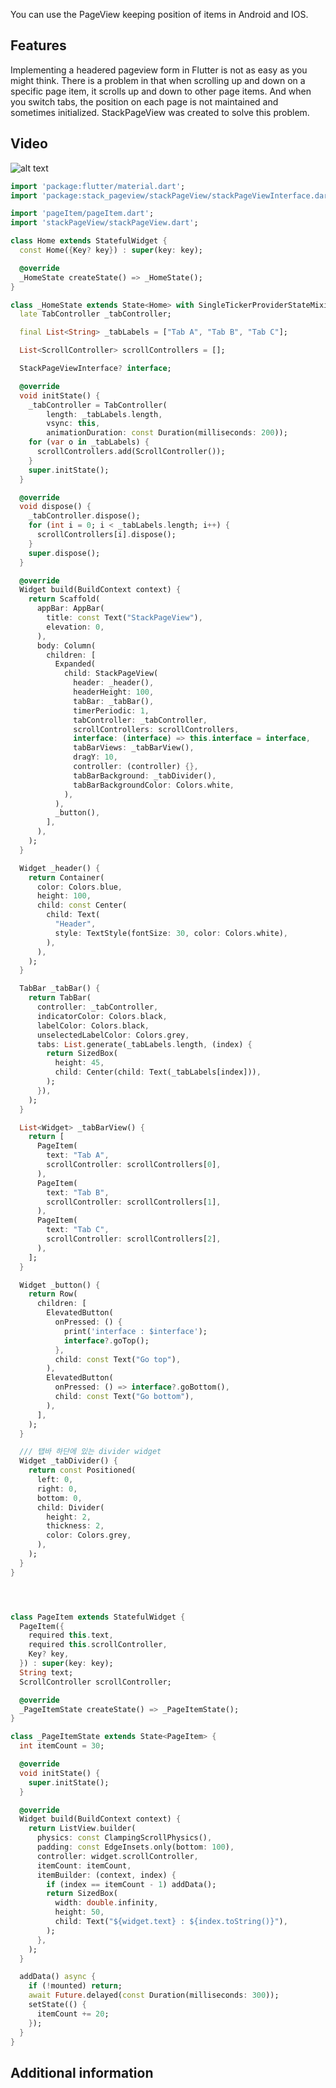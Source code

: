 <!--
This README describes the package. If you publish this package to pub.dev,
this README's contents appear on the landing page for your package.

For information about how to write a good package README, see the guide for
[writing package pages](https://dart.dev/guides/libraries/writing-package-pages).

For general information about developing packages, see the Dart guide for
[creating packages](https://dart.dev/guides/libraries/create-library-packages)
and the Flutter guide for
[developing packages and plugins](https://flutter.dev/developing-packages).
-->

You can use the PageView keeping position of items in Android and IOS.

## Features

Implementing a headered pageview form in Flutter is not as easy as you might think.
There is a problem in that when scrolling up and down on a specific page item, it scrolls up and down to other page items.
And when you switch tabs, the position on each page is not maintained and sometimes initialized.
StackPageView was created to solve this problem.
               

## Video

![alt text](https://github.com/jinhan38/stack_page_view/blob/master/video/example_video.gif)



```dart
import 'package:flutter/material.dart';
import 'package:stack_pageview/stackPageView/stackPageViewInterface.dart';

import 'pageItem/pageItem.dart';
import 'stackPageView/stackPageView.dart';

class Home extends StatefulWidget {
  const Home({Key? key}) : super(key: key);

  @override
  _HomeState createState() => _HomeState();
}

class _HomeState extends State<Home> with SingleTickerProviderStateMixin {
  late TabController _tabController;

  final List<String> _tabLabels = ["Tab A", "Tab B", "Tab C"];

  List<ScrollController> scrollControllers = [];

  StackPageViewInterface? interface;

  @override
  void initState() {
    _tabController = TabController(
        length: _tabLabels.length,
        vsync: this,
        animationDuration: const Duration(milliseconds: 200));
    for (var o in _tabLabels) {
      scrollControllers.add(ScrollController());
    }
    super.initState();
  }

  @override
  void dispose() {
    _tabController.dispose();
    for (int i = 0; i < _tabLabels.length; i++) {
      scrollControllers[i].dispose();
    }
    super.dispose();
  }

  @override
  Widget build(BuildContext context) {
    return Scaffold(
      appBar: AppBar(
        title: const Text("StackPageView"),
        elevation: 0,
      ),
      body: Column(
        children: [
          Expanded(
            child: StackPageView(
              header: _header(),
              headerHeight: 100,
              tabBar: _tabBar(),
              timerPeriodic: 1,
              tabController: _tabController,
              scrollControllers: scrollControllers,
              interface: (interface) => this.interface = interface,
              tabBarViews: _tabBarView(),
              dragY: 10,
              controller: (controller) {},
              tabBarBackground: _tabDivider(),
              tabBarBackgroundColor: Colors.white,
            ),
          ),
          _button(),
        ],
      ),
    );
  }

  Widget _header() {
    return Container(
      color: Colors.blue,
      height: 100,
      child: const Center(
        child: Text(
          "Header",
          style: TextStyle(fontSize: 30, color: Colors.white),
        ),
      ),
    );
  }

  TabBar _tabBar() {
    return TabBar(
      controller: _tabController,
      indicatorColor: Colors.black,
      labelColor: Colors.black,
      unselectedLabelColor: Colors.grey,
      tabs: List.generate(_tabLabels.length, (index) {
        return SizedBox(
          height: 45,
          child: Center(child: Text(_tabLabels[index])),
        );
      }),
    );
  }

  List<Widget> _tabBarView() {
    return [
      PageItem(
        text: "Tab A",
        scrollController: scrollControllers[0],
      ),
      PageItem(
        text: "Tab B",
        scrollController: scrollControllers[1],
      ),
      PageItem(
        text: "Tab C",
        scrollController: scrollControllers[2],
      ),
    ];
  }

  Widget _button() {
    return Row(
      children: [
        ElevatedButton(
          onPressed: () {
            print('interface : $interface');
            interface?.goTop();
          },
          child: const Text("Go top"),
        ),
        ElevatedButton(
          onPressed: () => interface?.goBottom(),
          child: const Text("Go bottom"),
        ),
      ],
    );
  }

  /// 탭바 하단에 있는 divider widget
  Widget _tabDivider() {
    return const Positioned(
      left: 0,
      right: 0,
      bottom: 0,
      child: Divider(
        height: 2,
        thickness: 2,
        color: Colors.grey,
      ),
    );
  }
}




class PageItem extends StatefulWidget {
  PageItem({
    required this.text,
    required this.scrollController,
    Key? key,
  }) : super(key: key);
  String text;
  ScrollController scrollController;

  @override
  _PageItemState createState() => _PageItemState();
}

class _PageItemState extends State<PageItem> {
  int itemCount = 30;

  @override
  void initState() {
    super.initState();
  }

  @override
  Widget build(BuildContext context) {
    return ListView.builder(
      physics: const ClampingScrollPhysics(),
      padding: const EdgeInsets.only(bottom: 100),
      controller: widget.scrollController,
      itemCount: itemCount,
      itemBuilder: (context, index) {
        if (index == itemCount - 1) addData();
        return SizedBox(
          width: double.infinity,
          height: 50,
          child: Text("${widget.text} : ${index.toString()}"),
        );
      },
    );
  }

  addData() async {
    if (!mounted) return;
    await Future.delayed(const Duration(milliseconds: 300));
    setState(() {
      itemCount += 20;
    });
  }
}


```

## Additional information

